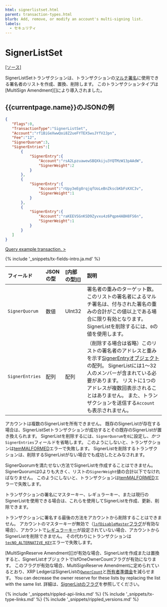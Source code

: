 ```yaml
---
html: signerlistset.html
parent: transaction-types.html
blurb: Add, remove, or modify an account's multi-signing list.
labels:
  - セキュリティ
---
```


# SignerListSet
[[ソース]](https://github.com/XRPLF/rippled/blob/master/src/ripple/app/tx/impl/SetSignerList.cpp "Source")

SignerListSetトランザクションは、トランザクションの[マルチ署名](multi-signing.html)に使用できる署名者のリストを作成、置換、削除します。 このトランザクションタイプは\[MultiSign Amendment\]\[\]により導入されました。

## {{currentpage.name}}のJSONの例

```json
{
   "Flags":0,
   "TransactionType":"SignerListSet",
   "Account":"rf1BiGeXwwQoi8Z2ueFYTEXSwuJYfV2Jpn",
   "Fee":"12",
   "SignerQuorum":3,
   "SignerEntries":[
       {
           "SignerEntry":{
               "Account":"rsA2LpzuawewSBQXkiju3YQTMzW13pAAdW",
               "SignerWeight":2
           }
       },
       {
           "SignerEntry":{
               "Account":"rUpy3eEg8rqjqfUoLeBnZkscbKbFsKXC3v",
               "SignerWeight":1
           }
       },
       {
           "SignerEntry":{
               "Account":"raKEEVSGnKSD9Zyvxu4z6Pqpm4ABH8FS6n",
               "SignerWeight":1
           }
       }
   ]
}
```

[Query example transaction. >](websocket-api-tool.html?server=wss%3A%2F%2Fxrplcluster.com%2F&req=%7B%22id%22%3A%22example_SignerListSet%22%2C%22command%22%3A%22tx%22%2C%22transaction%22%3A%2209A9C86BF20695735AB03620EB1C32606635AC3DA0B70282F37C674FC889EFE7%22%2C%22binary%22%3Afalse%7D)

{% include '_snippets/tx-fields-intro.ja.md' %}
<!--{# fix md highlighting_ #}-->

| フィールド           | JSONの型 | \[内部の型\]\[\] | 説明                                                                                                                                                                                               |
|:--------------- |:------ |:------------ |:------------------------------------------------------------------------------------------------------------------------------------------------------------------------------------------------ |
| `SignerQuorum`  | 数値     | UInt32       | 署名者の重みのターゲット数。 このリストの署名者によるマルチ署名は、付与された署名の重みの合計がこの値以上である場合に限り有効となります。 SignerListを削除するには、`0`の値を使用します。                                                                                             |
| `SignerEntries` | 配列     | 配列           | （削除する場合は省略）このリストの署名者のアドレスと重みを示す[SignerEntryオブジェクト](signerlist.html#signerentryオブジェクト)の配列。 SignerListには1～32人のメンバーが含まれている必要があります。 リストに1つのアドレスが複数回表示されることはありません。 また、トランザクションを送信する`Account`も表示されません。 |

アカウントは複数のSignerListを所有できません。 既存のSignerListが存在する場合は、SignerListSetトランザクションが成功するとその既存のSignerListが置き換えられます。 SignerListを削除するには、`SignerQuorum`を`0`に設定し、_かつ_`SignerEntries`フィールドを省略します。 このようにしないと、トランザクションは[temMALFORMED](tem-codes.html)エラーで失敗します。 SignerListを削除するトランザクションは、削除するSignerListがない場合でも成功したとみなされます。

SignerQuorumを満たせない方法でSignerListを作成することはできません。 SignerQuorumは0よりも大きく、リストの`SignerWeight`値の合計以下でなければなりません。 このようにしないと、トランザクションは[temMALFORMED](tem-codes.html)エラーで失敗します。

トランザクションの署名にマスターキー、レギュラーキー、または現行のSignerListを使用できる場合は、これらを使用してSignerListを作成、更新、削除できます。

トランザクションに署名する最後の方法をアカウントから削除することはできません。 アカウントのマスターキーが無効で（[`lsfDisableMaster`フラグ](accountroot.html#accountrootのフラグ)が有効な場合）、アカウントで[レギュラーキー](cryptographic-keys.html)が設定されていない場合、アカウントからSignerListを削除できません。 その代わりにトランザクションは[`tecNO_ALTERNATIVE_KEY`](tec-codes.html)エラーで失敗します。

\[MultiSignReserve Amendment\]\[\]が有効な場合、SignerListを作成または置換すると、SignerListオブジェクトでlsfOneOwnerCountフラグが有効になります。 このフラグが有効な場合、MultiSignReserve Amendmentに定められているとおり、XRP LedgerはSignerListの[`OwnerCount`](accountroot.html#accountrootフィールド)と[所有者準備金](reserves.html#所有者準備金)を減らせます。 You can decrease the owner reserve for these lists by replacing the list with the same list. 詳細は、[SignerListのフラグ](signerlist.html#signerlistのフラグ)を参照してください。

<!--{# common link defs #}-->
{% include '_snippets/rippled-api-links.md' %}
{% include '_snippets/tx-type-links.md' %}
{% include '_snippets/rippled_versions.md' %}

